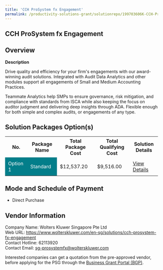 ```yaml
---
title: 'CCH ProSystem fx Engagement'
permalink: /productivity-solutions-grant/solutionrepo/199703606K-CCH-ProSystm-fx-Enggmnt
---
```


## CCH ProSystem fx Engagement

## Overview

**Description**

Drive quality and efficiency for your firm's engagements with our award-winning audit solutions. Integrated with Audit Data Analytics and other modules support all engagements of Small and Medium Accounting Practices. 

Teammate Analytics help SMPs to ensure governance, risk mitigation, and compliance with standards from ISCA while also keeping the focus on auditor judgment and delivering deep insights through ADA. Flexible enough for both simple and complex audits, or engagements of any type.

## Solution Packages Option(s)

<table>
<tr>
<th><b>No.</b></th>
<th><b>Package Name</b></th>
<th><b>Total Package Cost</b></th>
<th><b>Total Qualifying Cost</b></th>
<th><b>Solution Details</b></th>
</tr>
<tr>
<td style='padding: 10px; background-color: #037E8A; color: #FFFFFF;'>Option 1</td>
<td style='padding: 10px; background-color: #037E8A; color: #FFFFFF;'>Standard </td>
<td style='padding: 10px;'>$12,537.20</td>
<td style='padding: 10px;'>$9,516.00</td>
<td style='padding: 10px;'><a href='/images/psg/Wolters_Kluwer_Singapore_CCH_05102023_Desensitised_Annex3_Part1.pdf' target='_blank'>View Details</a></td>
</tr>
</table>

## Mode and Schedule of Payment

 - Direct Purchase

## Vendor Information

 Company Name: Wolters Kluwer Singapore Pte Ltd<br>Web URL: https://www.wolterskluwer.com/en-sg/solutions/cch-prosystem-fx-engagement <br>Contact Hotline: 62113920 <br>Contact Email: sg-prosystemfx@wolterskluwer.com <br>

Interested companies can get a quotation from the pre-approved vendor, before applying for the PSG through the <a href='https://www.businessgrants.gov.sg/' target='_blank' rel='noopener'>Business Grant Portal (BGP)</a>.

<script src="/jquery/resize-tables.js"></script>
